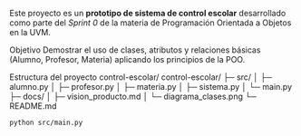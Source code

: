 Este proyecto es un **prototipo de sistema de control escolar** desarrollado como parte del *Sprint 0* de la materia de Programación Orientada a Objetos en la UVM.

Objetivo
Demostrar el uso de clases, atributos y relaciones básicas (Alumno, Profesor, Materia) aplicando los principios de la POO.

Estructura del proyecto
control-escolar/
control-escolar/
├─ src/
│  ├─ alumno.py
│  ├─ profesor.py
│  ├─ materia.py
│  ├─ sistema.py
│  └─ main.py
├─ docs/
│  ├─ vision_producto.md
│  └─ diagrama_clases.png
└─ README.md

```bash
python src/main.py
